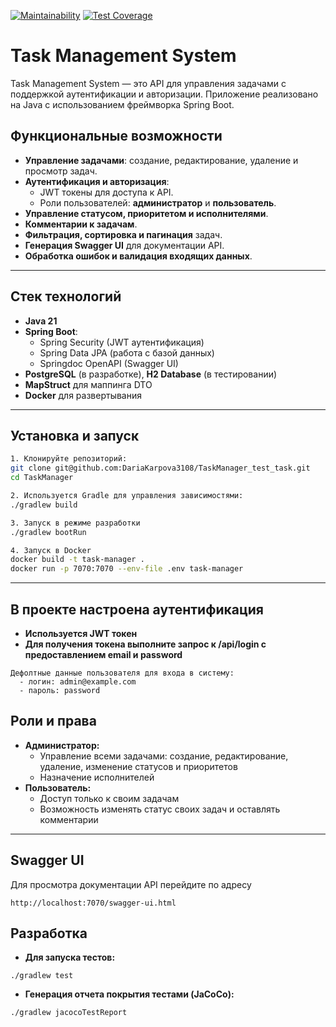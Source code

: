 [![Maintainability](https://api.codeclimate.com/v1/badges/9769fc7adfc5bcc21b92/maintainability)](https://codeclimate.com/github/DariaKarpova3108/TaskManager_test/maintainability)
[![Test Coverage](https://api.codeclimate.com/v1/badges/9769fc7adfc5bcc21b92/test_coverage)](https://codeclimate.com/github/DariaKarpova3108/TaskManager_test/test_coverage)

# Task Management System

Task Management System — это API для управления задачами с поддержкой аутентификации и авторизации. Приложение реализовано на Java с использованием фреймворка Spring Boot.

## Функциональные возможности

- **Управление задачами**: создание, редактирование, удаление и просмотр задач.
- **Аутентификация и авторизация**:
    - JWT токены для доступа к API.
    - Роли пользователей: **администратор** и **пользователь**.
- **Управление статусом, приоритетом и исполнителями**.
- **Комментарии к задачам**.
- **Фильтрация, сортировка и пагинация** задач.
- **Генерация Swagger UI** для документации API.
- **Обработка ошибок и валидация входящих данных**.

---

## Стек технологий

- **Java 21**
- **Spring Boot**:
    - Spring Security (JWT аутентификация)
    - Spring Data JPA (работа с базой данных)
    - Springdoc OpenAPI (Swagger UI)
- **PostgreSQL** (в разработке), **H2 Database** (в тестировании)
- **MapStruct** для маппинга DTO
- **Docker** для развертывания

---

## Установка и запуск

```bash
1. Клонируйте репозиторий:
git clone git@github.com:DariaKarpova3108/TaskManager_test_task.git
cd TaskManager

2. Используется Gradle для управления зависимостями:
./gradlew build

3. Запуск в режиме разработки
./gradlew bootRun

4. Запуск в Docker
docker build -t task-manager .
docker run -p 7070:7070 --env-file .env task-manager
```
---

## В проекте настроена аутентификация
- **Используется JWT токен**
- **Для получения токена выполните запрос к /api/login с предоставлением email и password**
```
Дефолтные данные пользователя для входа в систему:
  - логин: admin@example.com
  - пароль: password
```
## Роли и права
- **Администратор:**
  - Управление всеми задачами: создание, редактирование, удаление, изменение статусов и приоритетов
  - Назначение исполнителей
- **Пользователь:**
  - Доступ только к своим задачам
  - Возможность изменять статус своих задач и оставлять комментарии
---
## Swagger UI
Для просмотра документации API перейдите по адресу
```
http://localhost:7070/swagger-ui.html
```
## Разработка
- **Для запуска тестов:**
```
./gradlew test
```
- **Генерация отчета покрытия тестами (JaCoCo):**
```
./gradlew jacocoTestReport
```